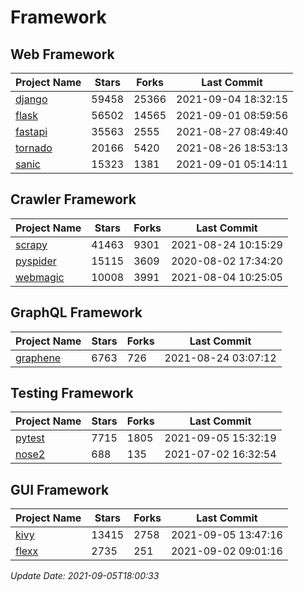 # Framework

## Web Framework
| Project Name | Stars | Forks | Last Commit |
| ------------ | ----- | ----- | ----------- |
| [django](https://github.com/django/django) | 59458 | 25366 | 2021-09-04 18:32:15 |
| [flask](https://github.com/pallets/flask) | 56502 | 14565 | 2021-09-01 08:59:56 |
| [fastapi](https://github.com/tiangolo/fastapi) | 35563 | 2555 | 2021-08-27 08:49:40 |
| [tornado](https://github.com/tornadoweb/tornado) | 20166 | 5420 | 2021-08-26 18:53:13 |
| [sanic](https://github.com/sanic-org/sanic) | 15323 | 1381 | 2021-09-01 05:14:11 |

## Crawler Framework
| Project Name | Stars | Forks | Last Commit |
| ------------ | ----- | ----- | ----------- |
| [scrapy](https://github.com/scrapy/scrapy) | 41463 | 9301 | 2021-08-24 10:15:29 |
| [pyspider](https://github.com/binux/pyspider) | 15115 | 3609 | 2020-08-02 17:34:20 |
| [webmagic](https://github.com/code4craft/webmagic) | 10008 | 3991 | 2021-08-04 10:25:05 |

## GraphQL Framework
| Project Name | Stars | Forks | Last Commit |
| ------------ | ----- | ----- | ----------- |
| [graphene](https://github.com/graphql-python/graphene) | 6763 | 726 | 2021-08-24 03:07:12 |

## Testing Framework
| Project Name | Stars | Forks | Last Commit |
| ------------ | ----- | ----- | ----------- |
| [pytest](https://github.com/pytest-dev/pytest) | 7715 | 1805 | 2021-09-05 15:32:19 |
| [nose2](https://github.com/nose-devs/nose2) | 688 | 135 | 2021-07-02 16:32:54 |

## GUI Framework
| Project Name | Stars | Forks | Last Commit |
| ------------ | ----- | ----- | ----------- |
| [kivy](https://github.com/kivy/kivy) | 13415 | 2758 | 2021-09-05 13:47:16 |
| [flexx](https://github.com/flexxui/flexx) | 2735 | 251 | 2021-09-02 09:01:16 |

*Update Date: 2021-09-05T18:00:33*